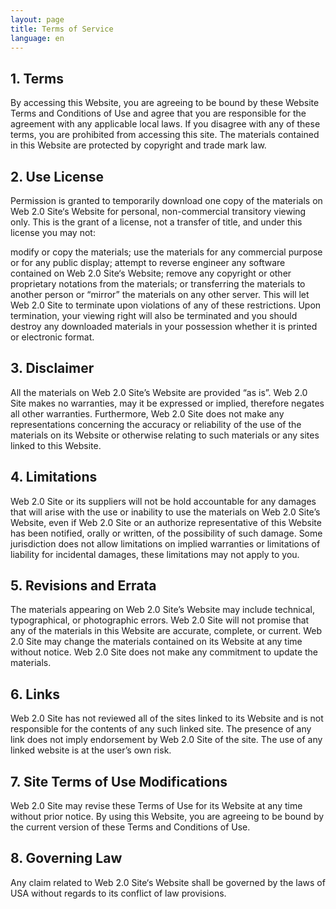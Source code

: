 ```yaml
---
layout: page
title: Terms of Service
language: en
---
```


## 1. Terms

By accessing this Website, you are agreeing to be bound by these Website Terms and Conditions of Use and agree that you are responsible for the agreement with any applicable local laws. If you disagree with any of these terms, you are prohibited from accessing this site. The materials contained in this Website are protected by copyright and trade mark law.

## 2. Use License

Permission is granted to temporarily download one copy of the materials on Web 2.0 Site‘s Website for personal, non-commercial transitory viewing only. This is the grant of a license, not a transfer of title, and under this license you may not:

modify or copy the materials;
use the materials for any commercial purpose or for any public display;
attempt to reverse engineer any software contained on Web 2.0 Site‘s Website;
remove any copyright or other proprietary notations from the materials; or
transferring the materials to another person or “mirror” the materials on any other server.
This will let Web 2.0 Site to terminate upon violations of any of these restrictions. Upon termination, your viewing right will also be terminated and you should destroy any downloaded materials in your possession whether it is printed or electronic format.

## 3. Disclaimer

All the materials on Web 2.0 Site’s Website are provided “as is”. Web 2.0 Site makes no warranties, may it be expressed or implied, therefore negates all other warranties. Furthermore, Web 2.0 Site does not make any representations concerning the accuracy or reliability of the use of the materials on its Website or otherwise relating to such materials or any sites linked to this Website.

## 4. Limitations

Web 2.0 Site or its suppliers will not be hold accountable for any damages that will arise with the use or inability to use the materials on Web 2.0 Site’s Website, even if Web 2.0 Site or an authorize representative of this Website has been notified, orally or written, of the possibility of such damage. Some jurisdiction does not allow limitations on implied warranties or limitations of liability for incidental damages, these limitations may not apply to you.

## 5. Revisions and Errata

The materials appearing on Web 2.0 Site’s Website may include technical, typographical, or photographic errors. Web 2.0 Site will not promise that any of the materials in this Website are accurate, complete, or current. Web 2.0 Site may change the materials contained on its Website at any time without notice. Web 2.0 Site does not make any commitment to update the materials.

## 6. Links

Web 2.0 Site has not reviewed all of the sites linked to its Website and is not responsible for the contents of any such linked site. The presence of any link does not imply endorsement by Web 2.0 Site of the site. The use of any linked website is at the user’s own risk.

## 7. Site Terms of Use Modifications

Web 2.0 Site may revise these Terms of Use for its Website at any time without prior notice. By using this Website, you are agreeing to be bound by the current version of these Terms and Conditions of Use.

## 8. Governing Law

Any claim related to Web 2.0 Site‘s Website shall be governed by the laws of USA without regards to its conflict of law provisions.